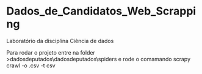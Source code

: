# Dados_de_Candidatos_Web_Scrapping
Laboratório da disciplina Ciência de dados 

Para rodar o projeto entre na folder >dadosdeputados\dadosdeputados\spiders e rode o comamando scrapy crawl <spider> -o <nomearquivo>.csv -t csv
